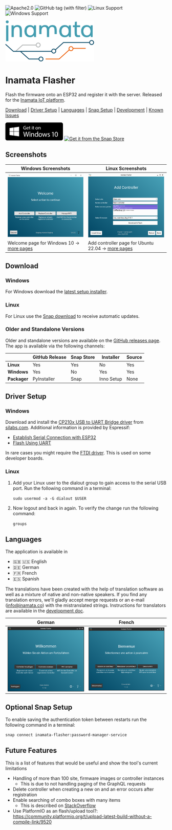 ![Apache2.0](https://img.shields.io/github/license/InamataCo/Flasher)
![GitHub tag (with filter)](https://img.shields.io/github/v/tag/InamataCo/Flasher)
![Linux Support](https://img.shields.io/badge/OS-Linux-dark_green)
![Windows Support](https://img.shields.io/badge/OS-Windows-dark_green)

[![Inamata Logo](images/inamata_logo.png)][10]

# Inamata Flasher

Flash the firmware onto an ESP32 and register it with the server. Released for the [Inamata IoT platform][10].

[Download](#download) | [Driver Setup](#driver-setup) | [Languages](#languages) | [Snap Setup](#optional-snap-setup) | [Development](doc/development.md) | [Known Issues](doc/known_issues.md)

[![Git it for Windows 10](images/windows_download_badge.png)][11]
[![Get it from the Snap Store](https://snapcraft.io/static/images/badges/en/snap-store-white.svg)](https://snapcraft.io/inamata-flasher)

## Screenshots

| Windows Screenshots                                 | Linux Screenshots                                      |
| --------------------------------------------------- | ------------------------------------------------------ |
| ![Windows Welcome](screenshots/windows_welcome.png) | ![Linux Welcome](screenshots/linux_add_controller.png) |
| Welcome page for Windows 10 → [more pages][1]       | Add controller page for Ubuntu 22.04 → [more pages][2] |

## Download

### Windows

For Windows download the [latest setup installer][11].

### Linux

For Linux use the [Snap download][9] to receive automatic updates.

### Older and Standalone Versions

Older and standalone versions are available on the [GitHub releases page][8]. The app is available via the following channels:

|              | GitHub Release | Snap Store | Installer  | Source |
| ------------ | -------------- | ---------- | ---------- | ------ |
| **Linux**    | Yes            | Yes        | No         | Yes    |
| **Windows**  | Yes            | No         | Yes        | Yes    |
| **Packager** | PyInstaller    | Snap       | Inno Setup | None   |

## Driver Setup

### Windows

Download and install the [CP210x USB to UART Bridge driver][4] from [silabs.com][3]. Additional information is provided by Espressif:

- [Establish Serial Connection with ESP32][12]
- [Flash Using UART][13]

In rare cases you might require the [FTDI driver][14]. This is used on some developer boards.

### Linux

1. Add your Linux user to the dialout group to gain access to the serial USB port. Run the following command in a terminal:

    `sudo usermod -a -G dialout $USER`

2. Now logout and back in again. To verify the change run the following command:

    `groups`

## Languages

The application is available in
- 🇬🇧 🇺🇸 English
- 🇩🇪 German
- 🇫🇷 French
- 🇪🇸 Spanish

The translations have been created with the help of translation software as well as a mixture of native and non-native speakers. If you find any translation errors, we'll gladly accept merge requests or an e-mail (info@inamata.co) with the mistranslated strings. Instructions for translators are available in the [development doc](doc/development.md#Internationalization).

| German                                                                  | French                                                                  |
| ----------------------------------------------------------------------- | ----------------------------------------------------------------------- |
| ![Linux Welcome Dark German](screenshots/linux_welcome_dark_german.png) | ![Linux Welcome Dark French](screenshots/linux_welcome_dark_french.png) |

## Optional Snap Setup

To enable saving the authentication token between restarts run the following command in a terminal:

```
snap connect inamata-flasher:password-manager-service
```

## Future Features

This is a list of features that would be useful and show the tool's current limitations

- Handling of more than 100 site, firmware images or controller instances
  - This is due to not handling paging of the GraphQL requests
- Delete controller when creating a new on and an error occurs after registration
- Enable searching of combo boxes with many items
  - This is described on [StackOverflow](https://stackoverflow.com/questions/4827207/how-do-i-filter-the-pyqt-qcombobox-items-based-on-the-text-input)
- Use PlatformIO as an flash/upload tool?: https://community.platformio.org/t/upload-latest-build-without-a-compile-link/9520

[1]: screenshots/windows.md
[2]: screenshots/linux.md
[3]: https://www.silabs.com/developers/usb-to-uart-bridge-vcp-drivers
[4]: https://www.silabs.com/documents/public/software/CP210x_Universal_Windows_Driver.zip
[6]: https://github.com/espressif/arduino-esp32/blob/master/libraries/LittleFS/library.properties
[8]: https://github.com/InamataCo/Flasher/releases/latest
[9]: https://snapcraft.io/inamata-flasher
[10]: https://inamata.co
[11]: https://github.com/InamataCo/Flasher/releases/latest/download/inamata_flasher_setup.exe
[12]: https://docs.espressif.com/projects/esp-idf/en/v4.3-beta2/esp32/get-started/establish-serial-connection.html
[13]: https://docs.espressif.com/projects/esp-idf/en/latest/esp32/get-started/establish-serial-connection.html
[14]: https://ftdichip.com/drivers/vcp-drivers/